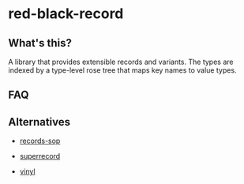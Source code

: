 # red-black-record

## What's this?

A library that provides extensible records and variants. The types are indexed
by a type-level rose tree that maps key names to value types.

## FAQ

## Alternatives

- [records-sop](http://hackage.haskell.org/package/records-sop)

- [superrecord](http://hackage.haskell.org/package/superrecord)

- [vinyl](http://hackage.haskell.org/package/vinyl)

